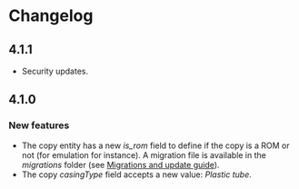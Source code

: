 # Changelog

## 4.1.1
* Security updates.

## 4.1.0

### New features
* The copy entity has a new _is_rom_ field to define if the copy is a ROM or not (for emulation for instance).
A migration file is available in the _migrations_ folder (see [Migrations and update guide](docs/MIGRATIONS.md)).
* The copy _casingType_ field accepts a new value: _Plastic tube_.
